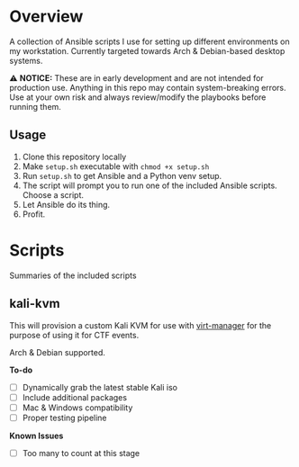 # Overview

A collection of Ansible scripts I use for setting up different environments on my workstation. Currently targeted towards Arch & Debian-based desktop systems.

:warning: **NOTICE:** These are in early development and are not intended for production use. Anything in this repo may contain system-breaking errors. Use at your own risk and always review/modify the playbooks before running them. 

## Usage

1. Clone this repository locally
2. Make `setup.sh` executable with `chmod +x setup.sh`
2. Run `setup.sh` to get Ansible and a Python venv setup. 
3. The script will prompt you to run one of the included Ansible scripts. Choose a script.
4. Let Ansible do its thing.
5. Profit.

# Scripts
Summaries of the included scripts

## kali-kvm
This will provision a custom Kali KVM for use with [virt-manager](https://virt-manager.org/) for the purpose of using it for CTF events.

Arch & Debian supported.

**To-do**
- [ ] Dynamically grab the latest stable Kali iso
- [ ] Include additional packages
- [ ] Mac & Windows compatibility
- [ ] Proper testing pipeline
 
**Known Issues**
- [ ] Too many to count at this stage 

